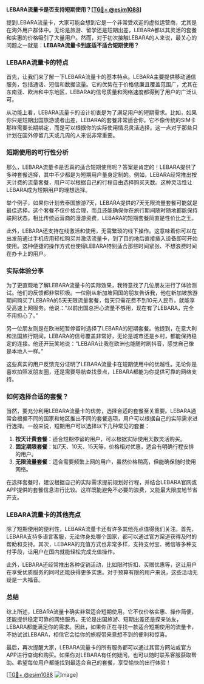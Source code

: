 **LEBARA流量卡是否支持短期使用？[[TG💪+ @esim1088](https://t.me/s/esim1088)]**

提到LEBARA流量卡，大家可能会想到它是一个非常受欢迎的虚拟运营商，尤其是在海外用户群体中。无论是旅游、留学还是短期出差，LEBARA都以其灵活的套餐和实惠的价格吸引了大量用户。然而，对于初次接触LEBARA的人来说，最关心的问题之一就是：**LEBARA流量卡到底适不适合短期使用？**

### LEBARA流量卡的特点

首先，让我们来了解一下LEBARA流量卡的基本特点。LEBARA主要提供移动通信服务，包括通话、短信和数据流量。它的优势在于价格低廉且覆盖范围广，尤其在东南亚、欧洲和中东地区，LEBARA的信号质量和网络速度都得到了用户的广泛认可。

从功能上看，LEBARA流量卡的设计初衷是为了满足用户的短期需求。比如，如果你只是短期出国旅游或者出差，LEBARA的套餐非常适合你。它不像传统的SIM卡那样需要长期绑定，而是可以根据你的实际使用情况灵活选择。这一点对于那些只计划在国外停留几天或几周的人来说非常重要。

### 短期使用的可行性分析

那么，LEBARA流量卡是否真的适合短期使用呢？答案是肯定的！LEBARA提供了多种套餐选择，其中不少都是为短期用户量身定制的。例如，LEBARA经常推出按天计费的流量套餐，用户可以根据自己的行程自由选择购买天数。这种灵活性让LEBARA成为短期用户的理想选择。

举个例子，如果你计划去泰国旅游7天，LEBARA提供的7天无限流量套餐可能就是最佳选择。这个套餐不仅价格合理，而且还能确保你在旅行期间随时随地都能保持联网状态。相比传统运营商的漫游资费，LEBARA的短期套餐简直是性价比之王。

此外，LEBARA还支持在线激活和使用，无需繁琐的线下操作。这意味着你可以在出发前通过手机应用轻松购买并激活流量卡，到了目的地后直接插入设备即可开始使用。这种便捷的操作方式也使得LEBARA特别适合那些时间紧张、不想浪费时间在办卡上的用户。

### 实际体验分享

为了更直观地了解LEBARA流量卡的实际效果，我特意找了几位朋友进行了体验测试。他们的反馈都非常积极。一位刚从新加坡回国的朋友告诉我，他在新加坡旅游期间购买了LEBARA的5天无限流量套餐，每天只需花费不到10元人民币，就能享受高速上网服务。他说：“以前出国总担心流量不够用，现在有了LEBARA，完全不用担心了。”

另一位朋友则是在欧洲短暂停留时选择了LEBARA的短期套餐。他提到，在意大利和法国旅行期间，LEBARA的信号覆盖非常好，无论是城市还是乡村，都能保持稳定的连接。他还开玩笑地说：“LEBARA让我在欧洲也能随时刷抖音，感觉自己像是本地人一样。”

这些真实的用户反馈充分证明了LEBARA流量卡在短期使用中的优越性。无论你是喜欢拍照发朋友圈，还是需要导航查找景点，LEBARA都能为你提供可靠的网络支持。

### 如何选择合适的套餐？

当然，要充分利用LEBARA流量卡的优势，选择合适的套餐至关重要。LEBARA通常会根据不同的国家和地区推出不同的套餐选项，用户可以根据自己的实际需求进行选择。一般来说，短期用户可以选择以下几种常见的套餐：

1. **按天计费套餐**：适合短期停留的用户，可以根据实际使用天数灵活购买。
2. **固定期限套餐**：如7天、10天、15天等，价格相对优惠，适合有明确行程安排的用户。
3. **无限流量套餐**：适合需要频繁上网的用户，虽然价格稍高，但能确保随时使用网络。

在选择套餐时，建议根据自己的实际需求提前规划好行程，并结合LEBARA官网或APP提供的套餐信息进行比较。这样既能避免不必要的浪费，又能最大限度地节省开支。

### LEBARA流量卡的其他亮点

除了短期使用的便利性，LEBARA流量卡还有许多其他亮点值得我们关注。首先，LEBARA支持多语言客服，无论你身处哪个国家，都可以通过官方渠道获得及时的帮助和支持。其次，LEBARA的充值方式也非常多样，支持支付宝、微信等多种支付手段，让用户在国内就能轻松完成充值操作。

此外，LEBARA还经常推出各种促销活动，比如限时折扣、买赠优惠等，这让用户在享受优质服务的同时还能获得更多实惠。对于预算有限的用户来说，这些活动无疑是一大福音。

### 总结

综上所述，LEBARA流量卡确实非常适合短期使用。它不仅价格实惠、操作简便，还能提供稳定可靠的网络服务。无论是出国旅游、短期出差还是探亲访友，LEBARA都能满足你的需求。因此，如果你正在寻找一款适合短期使用的流量卡，不妨试试LEBARA，相信它会给你的旅程带来意想不到的便利和惊喜。

最后，再次提醒大家，LEBARA流量卡的所有服务都可以通过其官方网站或官方APP进行查询和购买。如果你对LEBARA有任何疑问，也可以随时联系客服获取帮助。希望每位用户都能找到最适合自己的套餐，享受愉快的出行体验！

[[TG💪+ @esim1088](https://t.me/s/esim1088) ![Image](https://i.postimg.cc/4NQfJmqS/Snipaste-2025-05-13-00-14-12.png)]